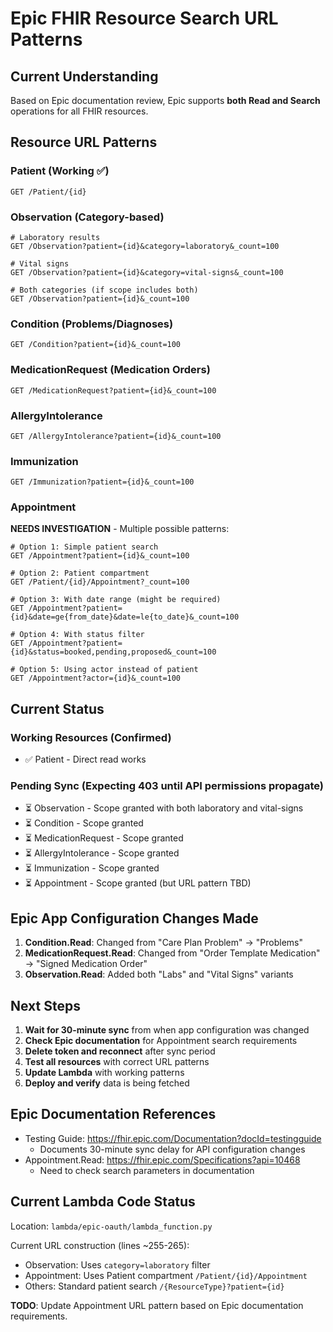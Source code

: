 # Epic FHIR Resource Search URL Patterns

## Current Understanding

Based on Epic documentation review, Epic supports **both Read and Search** operations for all FHIR resources.

## Resource URL Patterns

### Patient (Working ✅)
```
GET /Patient/{id}
```

### Observation (Category-based)
```
# Laboratory results
GET /Observation?patient={id}&category=laboratory&_count=100

# Vital signs
GET /Observation?patient={id}&category=vital-signs&_count=100

# Both categories (if scope includes both)
GET /Observation?patient={id}&_count=100
```

### Condition (Problems/Diagnoses)
```
GET /Condition?patient={id}&_count=100
```

### MedicationRequest (Medication Orders)
```
GET /MedicationRequest?patient={id}&_count=100
```

### AllergyIntolerance
```
GET /AllergyIntolerance?patient={id}&_count=100
```

### Immunization
```
GET /Immunization?patient={id}&_count=100
```

### Appointment
**NEEDS INVESTIGATION** - Multiple possible patterns:

```
# Option 1: Simple patient search
GET /Appointment?patient={id}&_count=100

# Option 2: Patient compartment
GET /Patient/{id}/Appointment?_count=100

# Option 3: With date range (might be required)
GET /Appointment?patient={id}&date=ge{from_date}&date=le{to_date}&_count=100

# Option 4: With status filter
GET /Appointment?patient={id}&status=booked,pending,proposed&_count=100

# Option 5: Using actor instead of patient
GET /Appointment?actor={id}&_count=100
```

## Current Status

### Working Resources (Confirmed)
- ✅ Patient - Direct read works

### Pending Sync (Expecting 403 until API permissions propagate)
- ⏳ Observation - Scope granted with both laboratory and vital-signs
- ⏳ Condition - Scope granted
- ⏳ MedicationRequest - Scope granted  
- ⏳ AllergyIntolerance - Scope granted
- ⏳ Immunization - Scope granted
- ⏳ Appointment - Scope granted (but URL pattern TBD)

## Epic App Configuration Changes Made

1. **Condition.Read**: Changed from "Care Plan Problem" → "Problems"
2. **MedicationRequest.Read**: Changed from "Order Template Medication" → "Signed Medication Order"  
3. **Observation.Read**: Added both "Labs" and "Vital Signs" variants

## Next Steps

1. **Wait for 30-minute sync** from when app configuration was changed
2. **Check Epic documentation** for Appointment search requirements
3. **Delete token and reconnect** after sync period
4. **Test all resources** with correct URL patterns
5. **Update Lambda** with working patterns
6. **Deploy and verify** data is being fetched

## Epic Documentation References

- Testing Guide: https://fhir.epic.com/Documentation?docId=testingguide
  - Documents 30-minute sync delay for API configuration changes
- Appointment.Read: https://fhir.epic.com/Specifications?api=10468
  - Need to check search parameters in documentation

## Current Lambda Code Status

Location: `lambda/epic-oauth/lambda_function.py`

Current URL construction (lines ~255-265):
- Observation: Uses `category=laboratory` filter
- Appointment: Uses Patient compartment `/Patient/{id}/Appointment`
- Others: Standard patient search `/{ResourceType}?patient={id}`

**TODO**: Update Appointment URL pattern based on Epic documentation requirements.
